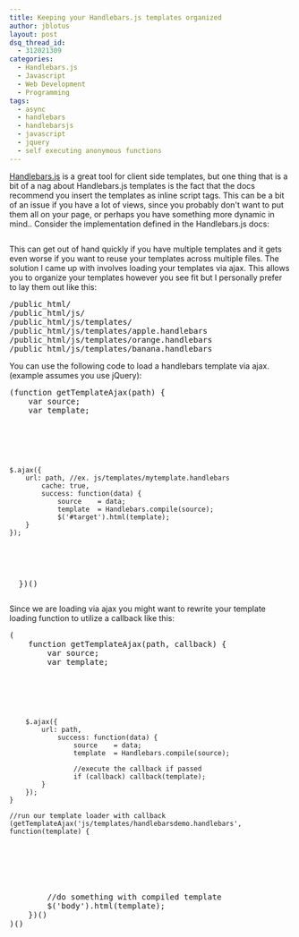 ```yaml
---
title: Keeping your Handlebars.js templates organized
author: jblotus
layout: post
dsq_thread_id:
  - 312021309
categories:
  - Handlebars.js
  - Javascript
  - Web Development
  - Programming
tags:
  - async
  - handlebars
  - handlebarsjs
  - javascript
  - jquery
  - self executing anonymous functions
---
```

[Handlebars.js][1] is a great tool for client side templates, but one thing that is a bit of a nag about Handlebars.js templates is the fact that the docs recommend you insert the templates as inline script tags. This can be a bit of an issue if you have a lot of views, since you probably don't want to put them all on your page, or perhaps you have something more dynamic in mind.. Consider the implementation defined in the Handlebars.js docs:

<pre class="brush:js"><script id="entry-template" type="text/x-handlebars-template">
{{content}}
</script></pre> This can get out of hand quickly if you have multiple templates and it gets even worse if you want to reuse your templates across multiple files. The solution I came up with involves loading your templates via ajax. This allows you to organize your templates however you see fit but I personally prefer to lay them out like this:

<pre class="brush:shell">/public_html/
/public_html/js/
/public_html/js/templates/
/public_html/js/templates/apple.handlebars
/public_html/js/templates/orange.handlebars
/public_html/js/templates/banana.handlebars</pre> You can use the following code to load a handlebars template via ajax. (example assumes you use jQuery):

<pre class="brush:js">(function getTemplateAjax(path) {
    var source;
    var template;</p>



<pre><code>$.ajax({
    url: path, //ex. js/templates/mytemplate.handlebars
        cache: true,
        success: function(data) {
            source    = data;
            template  = Handlebars.compile(source);
            $('#target').html(template);
    }
});
</code></pre>



<p>
  })()</pre>
  Since we are loading via ajax you might want to rewrite your template loading function to utilize a callback like this:


  <pre class="brush:js">(
    function getTemplateAjax(path, callback) {
        var source;
        var template;</p>



<pre><code>    $.ajax({
        url: path,
            success: function(data) {
                source    = data;
                template  = Handlebars.compile(source);

                //execute the callback if passed
                if (callback) callback(template);
        }
    });
}

//run our template loader with callback
(getTemplateAjax('js/templates/handlebarsdemo.handlebars', function(template) {</pre>
</code></pre>



<p>
  <pre class="brush:js"><br />
        //do something with compiled template
        $('body').html(template);
    })()
)()</pre>
</p>

 [1]: http://www.handlebarsjs.com/
